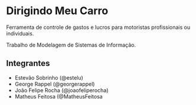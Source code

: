 # Dirigindo Meu Carro
Ferramenta de controle de gastos e lucros para motoristas profissionais ou individuais.

Trabalho de Modelagem de Sistemas de Informação.

## Integrantes
- Estevão Sobrinho (@estelu)
- George Rappel (@georgerappel)
- João Felipe Rocha (@joaofeliperocha)
- Matheus Feitosa (@MatheusFeitosa
